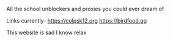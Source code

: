 All the school unblockers and proxies you could ever dream of

Links currently- 
https://colpsk12.org
https://birdfood.gq


This website is sad I know relax
